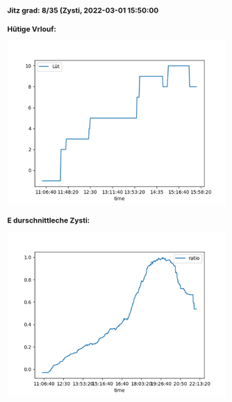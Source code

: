 ### Jitz grad: 8/35 (Zysti, 2022-03-01 15:50:00

### Hütige Vrlouf:
![Graph](Today.png)

### E durschnittleche Zysti:
![Graph](Zysti.png)